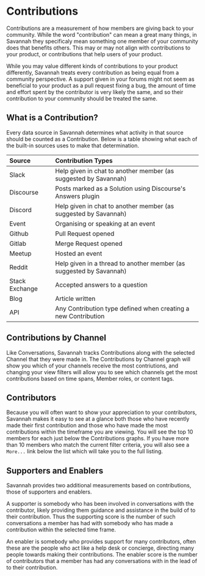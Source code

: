 # Contributions

Contributions are a measurement of how members are giving back to your community. While the word "contribution" can mean a great many things, in Savannah they specificaly mean something one member of your community does that benefits others. This may or may not align with contributions to your product, or contributions that help users of your product.

While you may value different kinds of contributions to your product differently, Savannah treats every contribution as being equal from a community perspective. A support given in your forums might not seem as beneficial to your product as a pull request fixing a bug, the amount of time and effort spent by the contributor is very likely the same, and so their contribution to your community should be treated the same.

## What is a Contribution?

Every data source in Savannah determines what activity in that source should be counted as a Contribution. Below is a table showing what each of the built-in sources uses to make that determination.

| Source         | Contribution Types |
|:---------------|:------------------|
| Slack          | Help given in chat to another member (as suggested by Savannah) |
| Discourse      | Posts marked as a Solution using Discourse's Answers plugin |
| Discord        | Help given in chat to another member (as suggested by Savannah) |
| Event          | Organising or speaking at an event |
| Github         | Pull Request opened |
| Gitlab         | Merge Request opened |
| Meetup         | Hosted an event |
| Reddit         | Help given in a thread to another member (as suggested by Savannah) |
| Stack Exchange | Accepted answers to a question |
| Blog           | Article written |
| API            | Any Contribution type defined when creating a new Contribution |
 
## Contributions by Channel

Like Conversations, Savannah tracks Contributions along with the selected Channel that they were made in. The Contributions by Channel graph will show you which of your channels receive the most contriutions, and changing your view filters will allow you to see which channels get the most contributions based on time spans, Member roles, or content tags.

## Contributors

Because you will often want to show your appreciation to your contributors, Savannah makes it easy to see at a glance both those who have recently made their first contribution and those who have made the most contributions within the timeframe you are viewing. You will see the top 10 members for each just below the Contributions graphs. If you have more than 10 members who match the current filter criteria, you will also see a `More...` link below the list which will take you to the full listing.

## Supporters and Enablers

Savannah provides two additional measurements based on contributions, those of supporters and enablers. 

A supporter is somebody who has been involved in conversations with the contributor, likely providing them guidance and assistance in the build of to their contribution. Thus the supporting score is the number of such conversations a member has had with somebody who has made a contribution within the selected time frame.

An enabler is somebody who provides support for many contributors, often these are the people who act like a help desk or concierge, directing many people towards making their contributions. The enabler score is the number of contributors that a member has had any conversations with in the lead of to their contribution.
